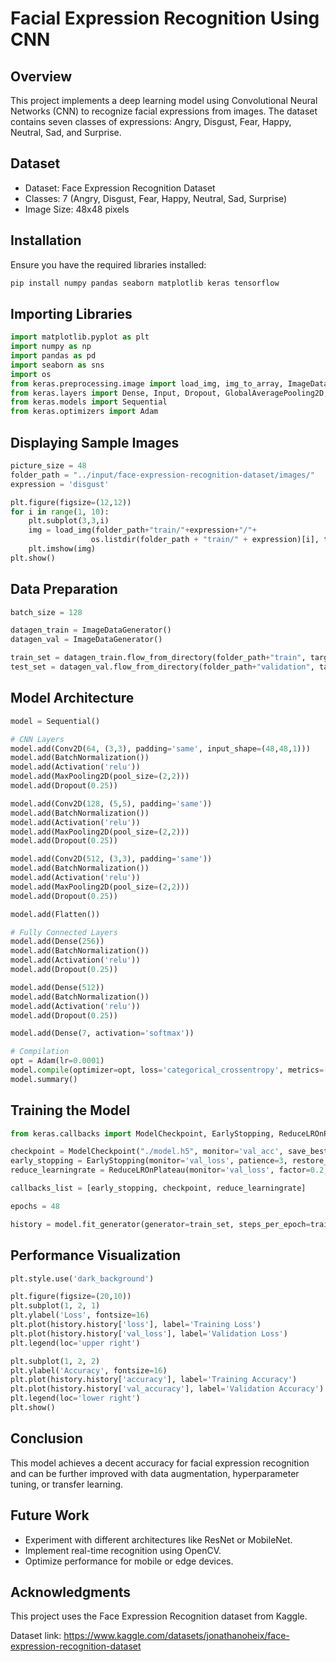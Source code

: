# Facial Expression Recognition Using CNN

## Overview
This project implements a deep learning model using Convolutional Neural Networks (CNN) to recognize facial expressions from images. The dataset contains seven classes of expressions: Angry, Disgust, Fear, Happy, Neutral, Sad, and Surprise.

## Dataset
- Dataset: Face Expression Recognition Dataset
- Classes: 7 (Angry, Disgust, Fear, Happy, Neutral, Sad, Surprise)
- Image Size: 48x48 pixels

## Installation
Ensure you have the required libraries installed:
```bash
pip install numpy pandas seaborn matplotlib keras tensorflow
```

## Importing Libraries
```python
import matplotlib.pyplot as plt
import numpy as np
import pandas as pd
import seaborn as sns
import os
from keras.preprocessing.image import load_img, img_to_array, ImageDataGenerator
from keras.layers import Dense, Input, Dropout, GlobalAveragePooling2D, Flatten, Conv2D, BatchNormalization, Activation, MaxPooling2D
from keras.models import Sequential
from keras.optimizers import Adam
```

## Displaying Sample Images
```python
picture_size = 48
folder_path = "../input/face-expression-recognition-dataset/images/"
expression = 'disgust'

plt.figure(figsize=(12,12))
for i in range(1, 10):
    plt.subplot(3,3,i)
    img = load_img(folder_path+"train/"+expression+"/"+
                  os.listdir(folder_path + "train/" + expression)[i], target_size=(picture_size, picture_size))
    plt.imshow(img)   
plt.show()
```

## Data Preparation
```python
batch_size = 128

datagen_train = ImageDataGenerator()
datagen_val = ImageDataGenerator()

train_set = datagen_train.flow_from_directory(folder_path+"train", target_size=(picture_size, picture_size), color_mode="grayscale", batch_size=batch_size, class_mode='categorical', shuffle=True)
test_set = datagen_val.flow_from_directory(folder_path+"validation", target_size=(picture_size, picture_size), color_mode="grayscale", batch_size=batch_size, class_mode='categorical', shuffle=False)
```

## Model Architecture
```python
model = Sequential()

# CNN Layers
model.add(Conv2D(64, (3,3), padding='same', input_shape=(48,48,1)))
model.add(BatchNormalization())
model.add(Activation('relu'))
model.add(MaxPooling2D(pool_size=(2,2)))
model.add(Dropout(0.25))

model.add(Conv2D(128, (5,5), padding='same'))
model.add(BatchNormalization())
model.add(Activation('relu'))
model.add(MaxPooling2D(pool_size=(2,2)))
model.add(Dropout(0.25))

model.add(Conv2D(512, (3,3), padding='same'))
model.add(BatchNormalization())
model.add(Activation('relu'))
model.add(MaxPooling2D(pool_size=(2,2)))
model.add(Dropout(0.25))

model.add(Flatten())

# Fully Connected Layers
model.add(Dense(256))
model.add(BatchNormalization())
model.add(Activation('relu'))
model.add(Dropout(0.25))

model.add(Dense(512))
model.add(BatchNormalization())
model.add(Activation('relu'))
model.add(Dropout(0.25))

model.add(Dense(7, activation='softmax'))

# Compilation
opt = Adam(lr=0.0001)
model.compile(optimizer=opt, loss='categorical_crossentropy', metrics=['accuracy'])
model.summary()
```

## Training the Model
```python
from keras.callbacks import ModelCheckpoint, EarlyStopping, ReduceLROnPlateau

checkpoint = ModelCheckpoint("./model.h5", monitor='val_acc', save_best_only=True, mode='max')
early_stopping = EarlyStopping(monitor='val_loss', patience=3, restore_best_weights=True)
reduce_learningrate = ReduceLROnPlateau(monitor='val_loss', factor=0.2, patience=3, min_delta=0.0001)

callbacks_list = [early_stopping, checkpoint, reduce_learningrate]

epochs = 48

history = model.fit_generator(generator=train_set, steps_per_epoch=train_set.n//train_set.batch_size, epochs=epochs, validation_data=test_set, validation_steps=test_set.n//test_set.batch_size, callbacks=callbacks_list)
```

## Performance Visualization
```python
plt.style.use('dark_background')

plt.figure(figsize=(20,10))
plt.subplot(1, 2, 1)
plt.ylabel('Loss', fontsize=16)
plt.plot(history.history['loss'], label='Training Loss')
plt.plot(history.history['val_loss'], label='Validation Loss')
plt.legend(loc='upper right')

plt.subplot(1, 2, 2)
plt.ylabel('Accuracy', fontsize=16)
plt.plot(history.history['accuracy'], label='Training Accuracy')
plt.plot(history.history['val_accuracy'], label='Validation Accuracy')
plt.legend(loc='lower right')
plt.show()
```

## Conclusion
This model achieves a decent accuracy for facial expression recognition and can be further improved with data augmentation, hyperparameter tuning, or transfer learning.

## Future Work
- Experiment with different architectures like ResNet or MobileNet.
- Implement real-time recognition using OpenCV.
- Optimize performance for mobile or edge devices.

## Acknowledgments
This project uses the Face Expression Recognition dataset from Kaggle.




Dataset link: https://www.kaggle.com/datasets/jonathanoheix/face-expression-recognition-dataset
